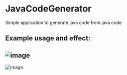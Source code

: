 # JavaCodeGenerator
Simple application to generate java code from java code

## Example usage and effect:
![image](https://user-images.githubusercontent.com/61599048/162847397-484f4330-b626-4435-a3d4-ebfabc41c059.png)
---
![image](https://user-images.githubusercontent.com/61599048/162847489-08867f28-c055-47d5-affe-e054da9f4b04.png)

